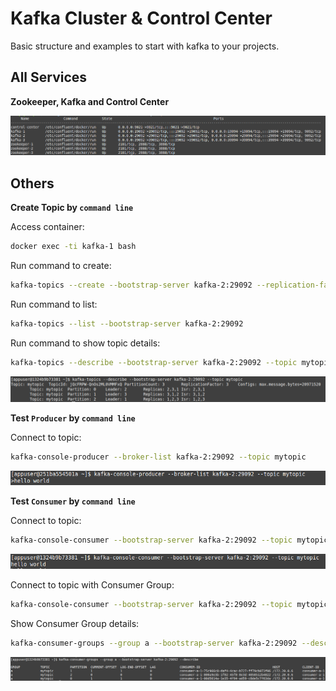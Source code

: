# Kafka Cluster & Control Center
Basic structure and examples to start with kafka to your projects.

## All Services

**Zookeeper, Kafka and Control Center**

![All Services](./images/services.png)

## Others

**Create Topic by `command line`**

Access container:
```bash
docker exec -ti kafka-1 bash
```

Run command to create:
```bash
kafka-topics --create --bootstrap-server kafka-2:29092 --replication-factor 3 --partitions 3 --topic mytopic
```

Run command to list:
```bash
kafka-topics --list --bootstrap-server kafka-2:29092
```

Run command to show topic details:
```bash
kafka-topics --describe --bootstrap-server kafka-2:29092 --topic mytopic
```
![Topic details](./images/topics.png)
<br>

**Test `Producer` by `command line`**

Connect to topic:
```bash
kafka-console-producer --broker-list kafka-2:29092 --topic mytopic
```
![Producer Sending](./images/producer.png)
<br>

**Test `Consumer` by `command line`**

Connect to topic:
```bash
kafka-console-consumer --bootstrap-server kafka-2:29092 --topic mytopic
```
![Consumer Receiving](./images/consumer.png)
<br>

Connect to topic with Consumer Group:
```bash
kafka-console-consumer --bootstrap-server kafka-2:29092 --topic mytopic --from-beginning --group a
```

Show Consumer Group details:
```bash
kafka-consumer-groups --group a --bootstrap-server kafka-2:29092 --describe
```
![Consumer Group details](./images/consumer-group.png)
